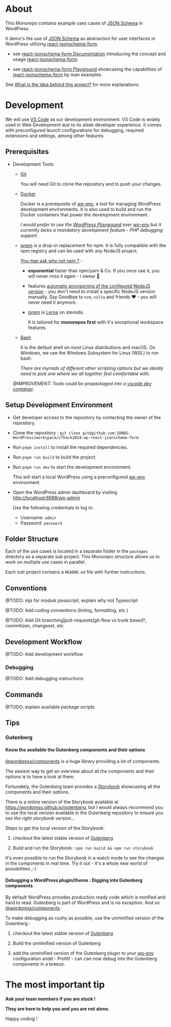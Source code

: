 # About

This Monorepo contains example uses cases of [JSON Schema](https://json-schema.org/) in WordPress. 

It demo's the use of [JSON Schema](https://json-schema.org/) as abstraction for user interfaces in WordPress utilizing [react-jsonschema-form](https://github.com/rjsf-team/react-jsonschema-form). 

  - see [react-jsonschema-form Documentation](https://rjsf-team.github.io/react-jsonschema-form/docs/) introducing the concept and usage  [react-jsonschema-form](https://github.com/rjsf-team/react-jsonschema-form).

  - see [react-jsonschema-form Playground](https://rjsf-team.github.io/react-jsonschema-form/) showcasing the capabilities of [react-jsonschema-form](https://github.com/rjsf-team/react-jsonschema-form) by man examples.

See [What is the idea behind this project?](https://github.com/IONOS-WordPress/cfhack2024-wp-react-jsonschema-form/discussions/2) for more explanations.

# Development

We will use [VS Code](https://code.visualstudio.com/) as our development environment. VS Code is widely used in Web Development due to its sleek developer experience. It comes with preconfigured launch configurations for debugging, required extensions and settings, among other features.

## Prerequisites

- Development Tools

  - [Git](https://git-scm.com/)

    You will need Git to clone the repository and to push your changes.

  - [Docker](https://docs.docker.com/engine/install/)

    Docker is a prerequisite of [wp-env](https://developer.wordpress.org/block-editor/reference-guides/packages/packages-env/), a tool for managing WordPress development environments. It is also used to build and run the Docker containers that power the development environment.

    _I would prefer to use the [WordPress Playground](https://wordpress.org/playground/) over [wp-env](https://developer.wordpress.org/block-editor/reference-guides/packages/packages-env/) but it currently lacks a mandatory development feature - PHP debugging support._

  - [pnpm](https://pnpm.io/installation) is a drop-in replacement for npm. It is fully compatible with the npm registry and can be used with any NodeJS project.
    
    [You may ask why not npm ?](https://pnpm.io/feature-comparison) :
    
      - **exponential** faster than npm/yarn & Co. If you once use it, you will never miss it again - i swear 🤞

      - features [automatic provisioning of the configured NodeJS version](https://pnpm.io/npmrc#nodejs-settings) - you don't need to install a specific NodeJS version manually. Say Goodbye to `nvm`, `volta` and friends ❤️ - you will never need it anymore.

      - [pnpm](https://pnpm.io) is [Lerna](https://lerna.js.org/) on steroids. 
      
        It is tailored for **monorepos first** with it's exceptional workspace features.
    
  - [Bash](https://www.gnu.org/software/bash/)

    It is the default shell on most Linux distributions and macOS. On Windows, we use the Windows Subsystem for Linux (WSL) to run bash.

    _There are myriads of different other scripting options but we ideally need to pick one where we all together feel comfortable with._

  _@IMPROVEMENT: Tools could be prepackaged into a [vscode dev container](https://code.visualstudio.com/docs/devcontainers/containers)._

## Setup Development Environment

- Get developer access to the repository by contacting the owner of the repository.

- Clone the repository : `git clone git@github.com:IONOS-WordPress/workspace/cfhack2024-wp-react-jsonschema-form`

- Run `pnpm install` to install the required dependencies.

- Run `pnpm run build` to build the project.

- Run `pnpm run dev` to start the development environment.

  This will start a local WordPress using a preconfigured [wp-env](https://developer.wordpress.org/block-editor/reference-guides/packages/packages-env/) environment

- Open the WordPress admin dashboard by visiting [http://localhost:8888/wp-admin](http://localhost:8888/wp-admin)

  Use the following credentials to log in:

    - Username: `admin`
    - Password: `password`

## Folder Structure

Each of the use cases is located in a separate folder in the `packages` directory as a separate sub project. This Monorepo structure allows us to work on multiple use cases in parallel.

Each sub project contains a `README.md` file with further instructions.

## Conventions

@TODO: mjs for _module javascript_, explain why not Typescript 

@TODO: Add coding conventions (linting, formatting, etc.)

@TODO: Add Git branching|pull-requests|git-flow vs trunk based?, commitizen, changeset, etc.

## Development Workflow

@TODO: Add development workflow

### Debugging

@TODO: Add debugging instructions

## Commands

@TODO: explain available package scripts

## Tips

### Gutenberg

#### Know the available the Gutenberg components and their options

[@wordpress/components](https://developer.wordpress.org/block-editor/reference-guides/packages/packages-components/) is a huge library providing a lot of components.

The easiest way to get an overview about all the components and their options is to have a look at them.

Fortunately, the Gutenberg team provides a [Storybook](https://storybook.js.org/) showcasing all the components and their options.

There is a online version of the Storybook available at https://wordpress.github.io/gutenberg, but I would always recommend you to use the local version available in the Gutenberg repository to ensure you _see the right storybook version_...

Steps to get the local version of the Storybook:

1. checkout the latest stable version of [Gutenberg](https://github.com/WordPress/gutenberg) 


2. Build and run the Storybook : `npm run build && npm run storybook`

It's even possible to run the Storybook in a watch mode to see the changes in the components in real time. Try it out - it's a whole new world of possibilities ;-)

#### Debugging a WordPress plugin/theme : Digging into Gutenberg components

By default WordPress provides production ready code which is minified and hard to read. Gutenberg is part of WordPress and is no exception. And so [@wordpress/components](https://developer.wordpress.org/block-editor/reference-guides/packages/packages-components/).

To make debugging as cushy as possible, use the unminified version of the Gutenberg : 

1. checkout the latest stable version of [Gutenberg](https://github.com/WordPress/gutenberg) 

1. Build the unminified version of Gutenberg 

1. add the unminified version of the Gutenberg plugin to your [wp-env](https://developer.wordpress.org/block-editor/reference-guides/packages/packages-env/) configuration andd - Profit! - can can now debug into the Gutenberg components in a breeze.

# The most important tip

**Ask your team members if you are stuck !**

**They are here to help you and you are not alone.**

Happy coding !